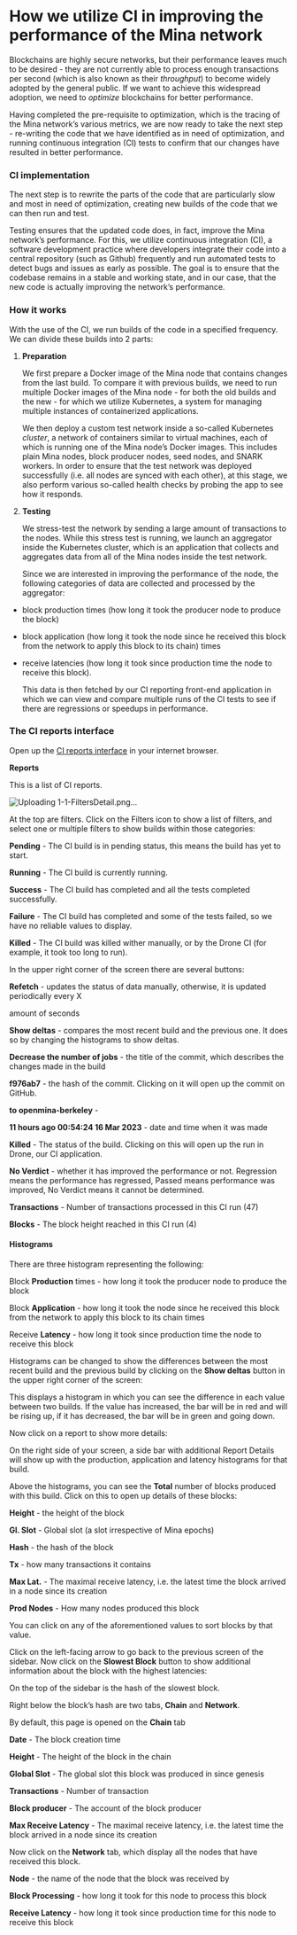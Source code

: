 
# How we utilize CI in improving the performance of the Mina network

Blockchains are highly secure networks, but their performance leaves much to be desired - they are not currently able to process enough transactions per second (which is also known as their _throughput_) to become widely adopted by the general public. If we want to achieve this widespread adoption, we need to _optimize_ blockchains for better performance.

Having completed the pre-requisite to optimization, which is the tracing of the Mina network’s various metrics, we are now ready to take the next step - re-writing the code that we have identified as in need of optimization, and running continuous integration (CI) tests to confirm that our changes have resulted in better performance.


### CI implementation

The next step is to rewrite the parts of the code that are particularly slow and most in need of optimization, creating new builds of the code that we can then run and test. 

Testing ensures that the updated code does, in fact, improve the Mina network’s performance. For this, we utilize continuous integration (CI), a software development practice where developers integrate their code into a central repository (such as Github) frequently and run automated tests to detect bugs and issues as early as possible. The goal is to ensure that the codebase remains in a stable and working state, and in our case, that the new code is actually improving the network’s performance.


### How it works

With the use of the CI, we run builds of the code in a specified frequency. We can divide these builds into 2 parts: 



1. **Preparation** 

    We first prepare a Docker image of the Mina node that contains changes from the last build. To compare it with previous builds, we need to run multiple Docker images of the Mina node - for both the old builds and the new - for which we utilize Kubernetes, a system for managing multiple instances of containerized applications. 


    We then deploy a custom test network inside a so-called Kubernetes _cluster_, a network of containers similar to virtual machines, each of which is running one of the Mina node’s Docker images. This includes plain Mina nodes, block producer nodes, seed nodes, and SNARK workers. In order to ensure that the test network was deployed successfully (i.e. all nodes are synced with each other), at this stage, we also perform various so-called health checks by probing the app to see how it responds. 

2. **Testing** 

    We stress-test the network by sending a large amount of transactions to the nodes. While this stress test is running, we launch an aggregator inside the Kubernetes cluster, which is an application that collects and aggregates data from all of the Mina nodes inside the test network.


    Since we are interested in improving the performance of the node, the following categories of data are collected and processed by the aggregator: 

* block production times (how long it took the producer node to produce the block)
* block application (how long it took the node since he received this block from the network to apply this block to its chain) times
* receive latencies (how long it took since production time the node to receive this block). 

    This data is then fetched by our CI reporting front-end application in which we can view and compare multiple runs of the CI tests to see if there are regressions or speedups in performance. 



### The CI reports interface

Open up the [CI reports interface](http://1.k8.openmina.com:31356/140) in your internet browser.

**Reports**





This is a list of CI reports.


![Uploading 1-1-FiltersDetail.png…]()


At the top are filters. Click on the Filters icon to show a list of filters, and select one or multiple filters to show builds within those categories:

**Pending** - The CI build is in pending status, this means the build has yet to start.

**Running** - The CI build is currently running.

**Success** - The CI build has completed and all the tests completed successfully.

**Failure** - The CI build has completed and some of the tests failed, so we have no reliable values to display.

**Killed** - The CI build was killed wither manually, or by the Drone CI (for example, it took too long to run). 

In the upper right corner of the screen there are several buttons:

**Refetch** - updates the status of data manually, otherwise, it is updated periodically every X 

amount of seconds

**Show deltas** - compares the most recent build and the previous one. It does so by changing the histograms to show deltas.




**Decrease the number of jobs** - the title of the commit, which describes the changes made in the build

**f976ab7** - the hash of the commit. Clicking on it will open up the commit on GitHub.

**to openmina-berkeley** -  

**11 hours ago 00:54:24 16 Mar 2023** - date and time when it was made

**Killed** - The status of the build. Clicking on this will open up the run in Drone, our CI application.

**No Verdict** - whether it has improved the performance or not. Regression means the performance has regressed, Passed means performance was improved, No Verdict means it cannot be determined.

**Transactions** - Number of transactions processed in this CI run (47)

**Blocks** - The block height reached in this CI run (4)


#### Histograms



There are three histogram representing the following:

Block **Production** times - how long it took the producer node to produce the block

Block **Application** - how long it took the node since he received this block from the network to apply this block to its chain times

Receive **Latency** - how long it took since production time the node to receive this block

Histograms can be changed to show the differences between the most recent build and the previous build by clicking on the **Show deltas** button in the upper right corner of the screen:




This displays a histogram in which you can see the difference in each value between two builds. If the value has increased, the bar will be in red and will be rising up, if it has decreased, the bar will be in green and going down.

Now click on a report to show more details:




On the right side of your screen, a side bar with additional Report Details will show up with the production, application and latency histograms for that build.

Above the histograms, you can see the **Total** number of blocks produced with this build. Click on this to open up details of these blocks:





**Height** - the height of the block

**Gl. Slot** - Global slot (a slot irrespective of Mina epochs)

**Hash** - the hash of the block

**Tx** - how many transactions it contains

**Max Lat.** - The maximal receive latency, i.e. the latest time the block arrived in a node since its creation

**Prod Nodes** - How many nodes produced this block

You can click on any of the aforementioned values to sort blocks by that value.

Click on the left-facing arrow to go back to the previous screen of the sidebar. Now click on the **Slowest Block** button to show additional information about the block with the highest latencies:





On the top of the sidebar is the hash of the slowest block.

Right below the block’s hash are two tabs, **Chain** and **Network**.

By default, this page is opened on the **Chain** tab

**Date** - The block creation time

**Height** - The height of the block in the chain

**Global Slot** - The global slot this block was produced in since genesis

**Transactions** - Number of transaction

**Block producer** - The account of the block producer

**Max Receive Latency** - The maximal receive latency, i.e. the latest time the block arrived in a node since its creation  

Now click on the **Network** tab, which display all the nodes that have received this block.



**Node** - the name of the node that the block was received by

**Block Processing** - how long it took for this node to process this block

**Receive Latency** - how long it took since production time for this node to receive this block
